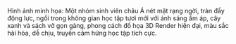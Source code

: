 Hình ảnh minh họa: Một nhóm sinh viên châu Á nét mặt rạng ngời, tràn đầy động lực, ngồi trong không gian học tập tươi mới với ánh sáng ấm áp, cây xanh và sách vở gọn gàng, phong cách đồ họa 3D Render hiện đại, màu sắc hài hòa, dễ chịu, truyền cảm hứng học tập tích cực.